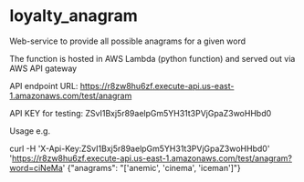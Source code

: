 # loyalty_anagram
Web-service to provide all possible anagrams for a given word

The function is hosted in AWS Lambda (python function) and served out via AWS API gateway

API endpoint URL:  https://r8zw8hu6zf.execute-api.us-east-1.amazonaws.com/test/anagram

API KEY for testing:   ZSvI1Bxj5r89aelpGm5YH31t3PVjGpaZ3woHHbd0

Usage e.g.

curl -H 'X-Api-Key:ZSvI1Bxj5r89aelpGm5YH31t3PVjGpaZ3woHHbd0' 'https://r8zw8hu6zf.execute-api.us-east-1.amazonaws.com/test/anagram?word=ciNeMa'
{"anagrams": "['anemic', 'cinema', 'iceman']"}

